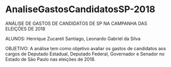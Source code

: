 # AnaliseGastosCandidatosSP-2018
ANÁLISE DE GASTOS DE CANDIDATOS DE SP NA CAMPANHA DAS ELEIÇÕES DE 2018

ALUNOS: Henrique Zucareli Santiago, Leonardo Gabriel da Silva

OBJETIVO: A análise tem como objetivo avaliar os gastos de candidatos aos cargos de Deputado Estadual, Deputado Federal, Governador e Senador no Estado de São Paulo nas eleições de 2018.
